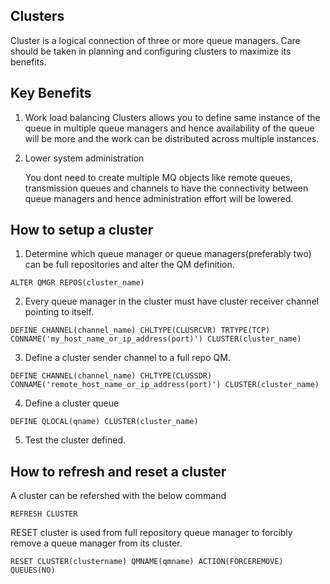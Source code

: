 ## Clusters

Cluster is a logical connection of three or more queue managers. Care should be taken in planning and configuring clusters to maximize its benefits. 

## Key Benefits

1. Work load balancing
    Clusters allows you to define same instance of the queue in multiple queue managers and hence availability of the queue will be more and the work can be distributed across multiple instances.

2. Lower system administration

    You dont need to create multiple MQ objects like remote queues, transmission queues and channels to have the connectivity between queue managers and hence administration effort will be lowered.        

## How to setup a cluster

1. Determine which queue manager or queue managers(preferably two) can be full repositories and alter the QM definition.

```
ALTER QMGR REPOS(cluster_name)
```

2. Every queue manager in the cluster must have cluster receiver channel pointing to itself.

```
DEFINE CHANNEL(channel_name) CHLTYPE(CLUSRCVR) TRTYPE(TCP) CONNAME('my_host_name_or_ip_address(port)') CLUSTER(cluster_name)
```

3. Define a cluster sender channel to a full repo QM.

```
DEFINE CHANNEL(channel_name) CHLTYPE(CLUSSDR) CONNAME('remote_host_name_or_ip_address(port)') CLUSTER(cluster_name)
```

4. Define a cluster queue

```
DEFINE QLOCAL(qname) CLUSTER(cluster_name)
```

5. Test the cluster defined.


## How to refresh and reset a cluster

A cluster can be refershed with the below command

```
REFRESH CLUSTER
```

RESET cluster is used from full repository queue manager to forcibly remove a queue manager from its cluster.

```
RESET CLUSTER(clustername) QMNAME(qmname) ACTION(FORCEREMOVE) QUEUES(NO) 
```

